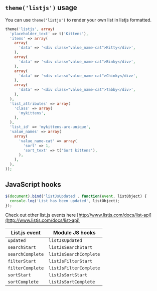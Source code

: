`theme('listjs')` usage
-----------------------
You can use `theme('listjs')` to render your own list in listjs formatted.

```php
theme('listjs', array(
  'placeholder_text' => t('Kittens'),
  'items' => array(
    array(
      'data' => '<div class="value_name-cat">Kitty</div>',
    ),
    array(
      'data' => '<div class="value_name-cat">Binky</div>',
    ),
    array(
      'data' => '<div class="value_name-cat">Chinky</div>',
    ),
    array(
      'data' => '<div class="value_name-cat">Tabby</div>',
    ),
  ),
  'list_attributes' => array(
    'class' => array(
      'mykittens',
    ),
  ),
  'list_id' => 'mykittens-are-unique',
  'value_names' => array(
    array(
      'value_name-cat' => array(
        'sort' => 1,
        'sort_text' => t('Sort kittens'),
      ),
    ),
  ),
));
```

JavaScript hooks
----------------

```js
$(document).bind('listJsUpdated', function(event, listObject) {
  console.log('List has been updated', listObject);
});
```

Check out other list.js events here [http://www.listjs.com/docs/list-api](http://www.listjs.com/docs/list-api)

List.js event     | Module JS hooks
------------------|----------------
`updated`         | `listJsUpdated`
`searchStart`     | `listJsSearchStart`
`searchComplete`  | `listJsSearchComplete`
`filterStart`     | `listJsFilterStart`
`filterComplete`  | `listJsFilterComplete`
`sortStart`       | `listJsSortStart`
`sortComplete`    | `listJsSortComplete`
